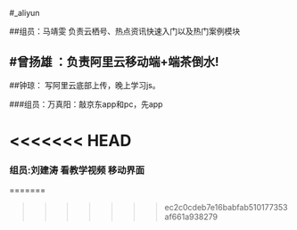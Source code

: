 #_aliyun


##组员：马靖雯   负责云栖号、热点资讯快速入门以及热门案例模块

## #曾扬雄 ：负责阿里云移动端+端茶倒水!


##钟琼：
	写阿里云底部上传，晚上学习js。

###组员：万真阳：敲京东app和pc，先app


<<<<<<< HEAD
=======

### 组员:刘建涛   看教学视频  移动界面
=======
>>>>>>> ec2c0cdeb7e16babfab510177353af661a938279
